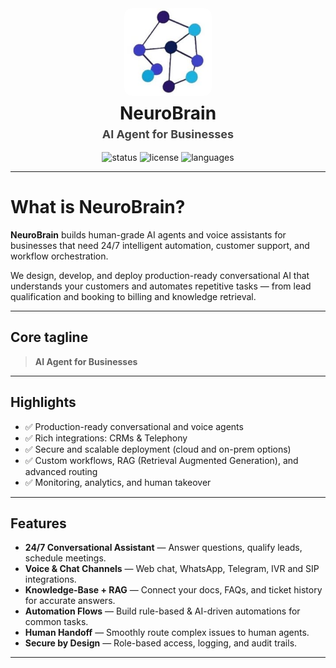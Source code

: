 <!-- NeuroBrain README.md -->
<!-- Replace logo.png and demo.gif with your assets in the repo (or use remote URLs) -->

<div align="center">
  <!-- Hero section using inline HTML (GitHub supports this) -->
  <img src="logo.png" alt="NeuroBrain Logo" width="140" style="border-radius:12px" />
  <h1 style="margin:8px 0 0 0;">NeuroBrain</h1>
  <p style="margin:6px 0 18px 0; font-size:18px; color:#444;">
    <strong>AI Agent for Businesses</strong>
  </p>

  <!-- Quick badges -->
  <p>
    <img src="https://img.shields.io/badge/status-active-brightgreen" alt="status" />
    <img src="https://img.shields.io/badge/license-MIT-blue" alt="license" />
    <img src="https://img.shields.io/badge/lang-Python%20%7C%20JS-orange" alt="languages" />
  </p>

  <!-- Demo GIF (optional) -->
  <!--<p>
    <img src="demo.gif" alt="NeuroBrain demo" style="max-width:720px; width:100%; border-radius:12px; box-shadow:0 8px 30px rgba(0,0,0,0.12)">
  </p>-->
</div>

---

# What is NeuroBrain?

**NeuroBrain** builds human-grade AI agents and voice assistants for businesses that need 24/7 intelligent automation, customer support, and workflow orchestration.

We design, develop, and deploy production-ready conversational AI that understands your customers and automates repetitive tasks — from lead qualification and booking to billing and knowledge retrieval.

---

## Core tagline
> **AI Agent for Businesses**

---

## Highlights

- ✅ Production-ready conversational and voice agents  
- ✅ Rich integrations: CRMs & Telephony
- ✅ Secure and scalable deployment (cloud and on-prem options)  
- ✅ Custom workflows, RAG (Retrieval Augmented Generation), and advanced routing  
- ✅ Monitoring, analytics, and human takeover

---

## Features

- **24/7 Conversational Assistant** — Answer questions, qualify leads, schedule meetings.
- **Voice & Chat Channels** — Web chat, WhatsApp, Telegram, IVR and SIP integrations.
- **Knowledge-Base + RAG** — Connect your docs, FAQs, and ticket history for accurate answers.
- **Automation Flows** — Build rule-based & AI-driven automations for common tasks.
- **Human Handoff** — Smoothly route complex issues to human agents.
- **Secure by Design** — Role-based access, logging, and audit trails.

---
